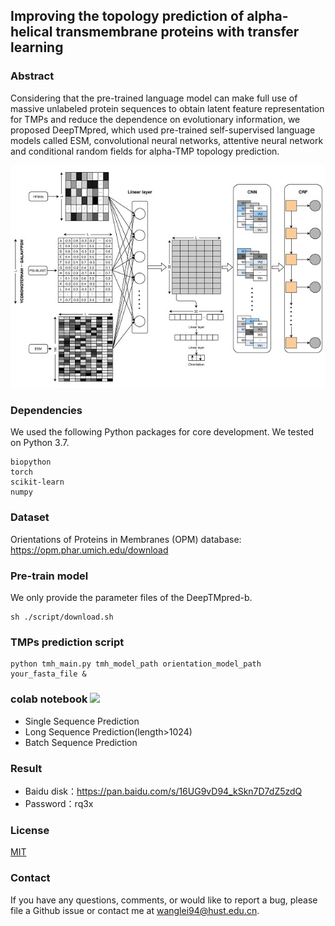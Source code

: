 ## Improving the topology prediction of alpha-helical transmembrane proteins with transfer learning

### Abstract
Considering that the pre-trained language model can make full use of massive unlabeled protein 
sequences to obtain latent feature representation for TMPs
and reduce the dependence on evolutionary information, we proposed DeepTMpred, 
which used pre-trained self-supervised language models called ESM, convolutional neural networks, 
attentive neural network and conditional random fields for alpha-TMP topology prediction. 

![avatar](./images/figure1.jpg)

### Dependencies

We used the following Python packages for core development. We tested on Python 3.7.

```
biopython
torch
scikit-learn
numpy
```

### Dataset
Orientations of Proteins in Membranes (OPM) database: https://opm.phar.umich.edu/download

### Pre-train model
We only provide the parameter files of the DeepTMpred-b.

```shell script
sh ./script/download.sh
```

### TMPs prediction script

```shell script
python tmh_main.py tmh_model_path orientation_model_path your_fasta_file &
```

### colab notebook [<img src="https://colab.research.google.com/assets/colab-badge.svg">](https://colab.research.google.com/github/ISYSLAB-HUST/DeepTMpred/blob/master/notebook/test.ipynb)

   - Single Sequence Prediction
   - Long Sequence Prediction(length>1024)
   - Batch Sequence Prediction

### Result 

 - Baidu disk：https://pan.baidu.com/s/16UG9vD94_kSkn7D7dZ5zdQ 
 - Password：rq3x

### License
[MIT](LICENSE)

### Contact
If you have any questions, comments, or would like to report a bug, please file a Github issue or 
contact me at wanglei94@hust.edu.cn.
